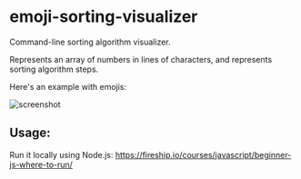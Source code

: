 # emoji-sorting-visualizer

Command-line sorting algorithm visualizer.

Represents an array of numbers in lines of characters, and represents sorting algorithm steps.

Here's an example with emojis:

![screenshot](https://media.discordapp.net/attachments/380152489606905856/931985974152527872/unknown.png?width=881&height=484)

## Usage:
Run it locally using Node.js:
https://fireship.io/courses/javascript/beginner-js-where-to-run/
